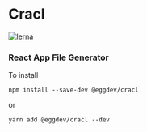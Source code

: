 # Cracl

[![lerna](https://img.shields.io/badge/maintained%20with-lerna-cc00ff.svg)](https://lerna.js.org/)

### React App File Generator

To install

`npm install --save-dev @eggdev/cracl`

or

`yarn add @eggdev/cracl --dev`
